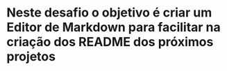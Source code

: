 # Neste desafio o objetivo é criar um **Editor de Markdown** para facilitar na criação dos README dos próximos projetos
